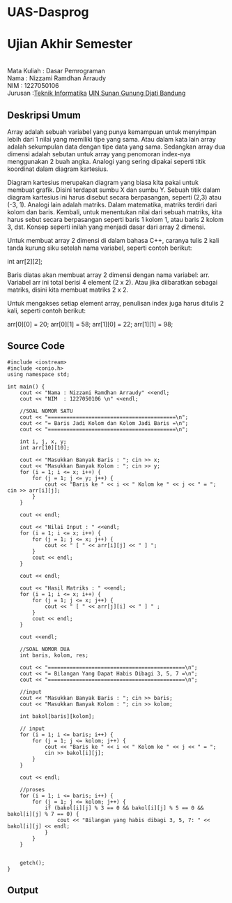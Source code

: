 # UAS-Dasprog
# Ujian Akhir Semester 
<br>Mata Kuliah 	: Dasar Pemrograman
<br> Nama		: Nizzami Ramdhan Arraudy
<br>NIM		        : 1227050106
<br>Jurusan		:[Teknik Informatika](http://if.uinsgd.ac.id/) [UIN Sunan Gunung Djati Bandung](https://uinsgd.ac.id/) 

## Deskripsi Umum
Array adalah sebuah variabel yang punya kemampuan untuk menyimpan lebih dari 1 nilai yang memiliki tipe yang sama. Atau dalam kata lain array adalah sekumpulan data dengan tipe data yang sama. 
Sedangkan array dua dimensi adalah sebutan untuk array yang penomoran index-nya menggunakan 2 buah angka. Analogi yang sering dipakai seperti titik koordinat dalam diagram kartesius.

Diagram kartesius merupakan diagram yang biasa kita pakai untuk membuat grafik. Disini terdapat sumbu X dan sumbu Y. Sebuah titik dalam diagram kartesius ini harus disebut secara berpasangan, seperti (2,3) atau (-3, 1).
Analogi lain adalah matriks. Dalam matematika, matriks terdiri dari kolom dan baris. Kembali, untuk menentukan nilai dari sebuah matriks, kita harus sebut secara berpasangan seperti baris 1 kolom 1, atau baris 2 kolom 3, dst. 
Konsep seperti inilah yang menjadi dasar dari array 2 dimensi.

Untuk membuat array 2 dimensi di dalam bahasa C++, caranya tulis 2 kali tanda kurung siku setelah nama variabel, seperti contoh berikut:

int arr[2][2];

Baris diatas akan membuat array 2 dimensi dengan nama variabel: arr. Variabel arr ini total berisi 4 element (2 x 2). Atau jika diibaratkan sebagai matriks, disini kita membuat matriks 2 x 2.

Untuk mengakses setiap element array, penulisan index juga harus ditulis 2 kali, seperti contoh berikut:

arr[0][0] = 20;
arr[0][1] = 58;
arr[1][0] = 22;
arr[1][1] = 98;

## Source Code
```
#include <iostream>
#include <conio.h>
using namespace std;

int main() {
    cout << "Nama : Nizzami Ramdhan Arraudy" <<endl;
    cout << "NIM  : 1227050106 \n" <<endl;

    //SOAL NOMOR SATU
    cout << "=========================================\n";
    cout << "= Baris Jadi Kolom dan Kolom Jadi Baris =\n";
    cout << "=========================================\n";

    int i, j, x, y;
    int arr[10][10];

    cout << "Masukkan Banyak Baris : "; cin >> x;
    cout << "Masukkan Banyak Kolom : "; cin >> y;
    for (i = 1; i <= x; i++) {
        for (j = 1; j <= y; j++) {
            cout << "Baris ke " << i << " Kolom ke " << j << " = "; cin >> arr[i][j];
        }
    }

    cout << endl;

    cout << "Nilai Input : " <<endl;
    for (i = 1; i <= x; i++) {
        for (j = 1; j <= x; j++) {
            cout << " [ " << arr[i][j] << " ] ";
        }
        cout << endl;
    }

    cout << endl;

    cout << "Hasil Matriks : " <<endl;
    for (i = 1; i <= x; i++) {
        for (j = 1; j <= x; j++) {
            cout << " [ " << arr[j][i] << " ] " ;
        }
        cout << endl;
    }

    cout <<endl;

    //SOAL NOMOR DUA
    int baris, kolom, res;

    cout << "============================================\n";
    cout << "= Bilangan Yang Dapat Habis Dibagi 3, 5, 7 =\n";
    cout << "============================================\n";

    //input
    cout << "Masukkan Banyak Baris : "; cin >> baris;
    cout << "Masukkan Banyak Kolom : "; cin >> kolom;

    int bakol[baris][kolom];

	// input
	for (i = 1; i <= baris; i++) {
		for (j = 1; j <= kolom; j++) {
			cout << "Baris ke " << i << " Kolom ke " << j << " = ";
			cin >> bakol[i][j];
		}
	}

	cout << endl;

    //proses
  	for (i = 1; i <= baris; i++) {
		for (j = 1; j <= kolom; j++) {
			if (bakol[i][j] % 3 == 0 && bakol[i][j] % 5 == 0 && bakol[i][j] % 7 == 0) {
				cout << "Bilangan yang habis dibagi 3, 5, 7: " << bakol[i][j] << endl;
			}
		}
	}


    getch();
}
```
## Output
